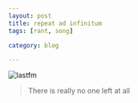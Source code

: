 ```yaml
---
layout: post
title: repeat ad infinitum
tags: [rant, song]

category: blog

---
```


![lastfm](https://i.imgur.com/u9XToQO.png)


> There is really no one left at all
